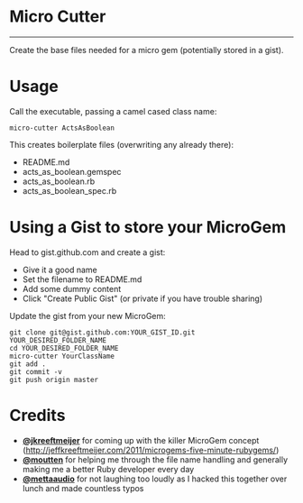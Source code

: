 # Micro Cutter
------------

Create the base files needed for a micro gem (potentially stored in a
gist).

# Usage

Call the executable, passing a camel cased class name:

    micro-cutter ActsAsBoolean

This creates boilerplate files (overwriting any already there):

* README.md
* acts_as_boolean.gemspec
* acts_as_boolean.rb
* acts_as_boolean_spec.rb

# Using a Gist to store your MicroGem

Head to gist.github.com and create a gist:

* Give it a good name
* Set the filename to README.md
* Add some dummy content
* Click "Create Public Gist" (or private if you have trouble sharing)

Update the gist from your new MicroGem:

    git clone git@gist.github.com:YOUR_GIST_ID.git YOUR_DESIRED_FOLDER_NAME
    cd YOUR_DESIRED_FOLDER_NAME
    micro-cutter YourClassName
    git add .
    git commit -v
    git push origin master

# Credits

* **[@jkreeftmeijer](http://twitter.com/jkreeftmeijer)** for coming up with the killer MicroGem concept<br/> (http://jeffkreeftmeijer.com/2011/microgems-five-minute-rubygems/)
* **[@moutten](http://twitter.com/moutten)** for helping me through the file name handling and generally making me a better Ruby developer every day
* **[@mettaaudio](http://twitter.com/mettaaudio)** for not laughing too loudly as I hacked this together over lunch and made countless typos
